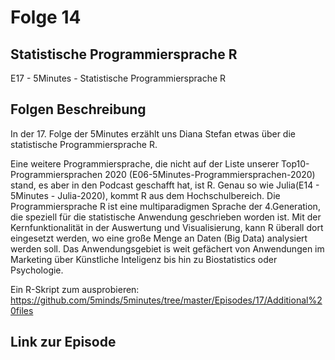 # Folge 14
## Statistische Programmiersprache R
E17 - 5Minutes - Statistische Programmiersprache R
## Folgen Beschreibung
In der 17. Folge der 5Minutes erzählt uns Diana Stefan etwas über die statistische Programmiersprache R. 

Eine weitere Programmiersprache, die nicht auf der Liste unserer Top10-Programmiersprachen 2020 (E06-5Minutes-Programmiersprachen-2020) stand, es aber in den Podcast geschafft hat, ist R. Genau so wie Julia(E14 - 5Minutes - Julia-2020), kommt R aus dem Hochschulbereich. Die Programmiersprache R ist eine multiparadigmen Sprache der 4.Generation, die speziell für die statistische Anwendung geschrieben worden ist. Mit der Kernfunktionalität in der Auswertung und Visualisierung, kann R überall dort eingesetzt werden, wo eine große Menge an Daten (Big Data) analysiert werden soll. Das Anwendungsgebiet is weit gefächert von Anwendungen im Marketing über Künstliche Inteligenz bis hin zu Biostatistics oder Psychologie. 

Ein R-Skript zum ausprobieren: https://github.com/5minds/5minutes/tree/master/Episodes/17/Additional%20files


## Link zur Episode

